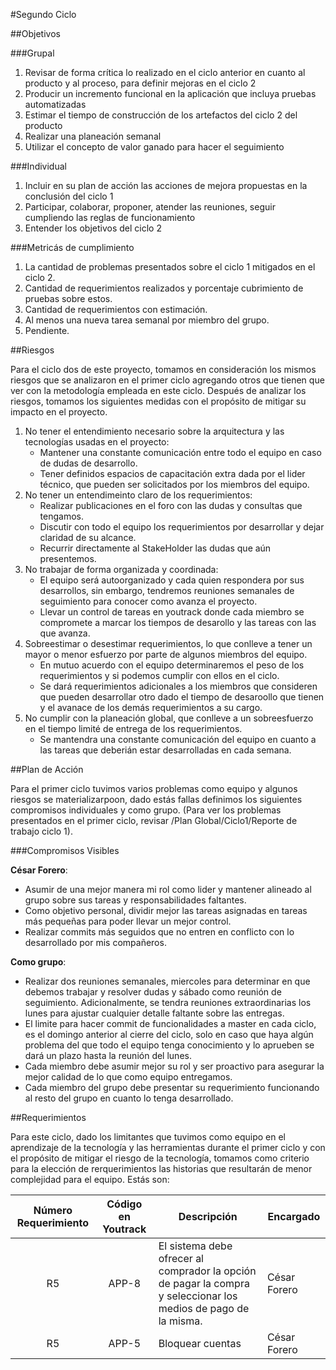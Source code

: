 #Segundo Ciclo

##Objetivos

###Grupal

1. Revisar de forma crítica lo realizado en el ciclo anterior en cuanto al producto y al proceso, para definir mejoras en el ciclo 2
2. Producir un incremento funcional en la aplicación que incluya pruebas automatizadas
3. Estimar el tiempo de construcción de los artefactos del ciclo 2 del producto
4. Realizar una planeación semanal
5. Utilizar el concepto de valor ganado para hacer el seguimiento

###Individual

1. Incluir en su plan de acción las acciones de mejora propuestas en la conclusión del ciclo 1
2. Participar, colaborar, proponer, atender las reuniones, seguir cumpliendo las reglas de funcionamiento
3. Entender los objetivos del ciclo 2

###Metricás de cumplimiento 

1. La cantidad de problemas presentados sobre el ciclo 1 mitigados en el ciclo 2. 
2. Cantidad de requerimientos realizados y porcentaje cubrimiento de pruebas sobre estos.
3. Cantidad de requerimientos con estimación.
4. Al menos una nueva tarea semanal por miembro del grupo.
5. Pendiente.

##Riesgos

Para el ciclo dos de este proyecto, tomamos en consideración los mismos riesgos que se analizaron en el primer ciclo agregando otros que tienen que ver con la metodología empleada en este ciclo. Después de analizar los riesgos, tomamos los siguientes medidas con el propósito de mitigar su impacto en el proyecto.

1. No tener el entendimiento necesario sobre la arquitectura y las tecnologías usadas en el proyecto: 
    * Mantener una constante comunicación entre todo el equipo en caso de dudas de desarrollo.
    * Tener definidos espacios de capacitación extra dada por el lider técnico, que pueden ser solicitados por los miembros del equipo.
2. No tener un entendimeinto claro de los requerimientos:
    * Realizar publicaciones en el foro con las dudas y consultas que tengamos.
    * Discutir con todo el equipo los requerimientos por desarrollar y dejar claridad de su alcance.
    * Recurrir directamente al StakeHolder las dudas que aún presentemos.
3. No trabajar de forma organizada y coordinada:
    * El equipo será autoorganizado y cada quien respondera por sus desarrollos, sin embargo, tendremos reuniones semanales de seguimiento para conocer como avanza el proyecto.
    * Llevar un control de tareas en youtrack donde cada miembro se compromete a marcar los tiempos de desarollo y las tareas con las que avanza.
4. Sobreestimar o desestimar requerimientos, lo que conlleve a tener un mayor o menor esfuerzo por parte de algunos miembros del equipo. 
    * En mutuo acuerdo con el equipo determinaremos el peso de los requerimientos y si podemos cumplir con ellos en el ciclo. 
    * Se dará requerimientos adicionales a los miembros que consideren que pueden desarrollar otro dado el tiempo de desaroollo que tienen y el avanace de los demás requerimientos a su cargo.
5. No cumplir con la planeación global, que conlleve a un sobreesfuerzo en el tiempo limité de entrega de los requerimientos.
     * Se mantendra una constante comunicación del equipo en cuanto a las tareas que deberián estar desarrolladas en cada semana.
     

##Plan de Acción

Para el primer ciclo tuvimos varios problemas como equipo y algunos riesgos se materializarpoon, dado estás fallas definimos los siguientes compromisos individuales y como grupo. (Para ver los problemas presentados en el primer ciclo, revisar /Plan Global/Ciclo1/Reporte de trabajo ciclo 1).

###Compromisos Visibles

**César Forero**: 
* Asumir de una mejor manera mi rol como lider y mantener alineado al grupo sobre sus tareas y responsabilidades faltantes.
* Como objetivo personal, dividir mejor las tareas asignadas en tareas más pequeñas para poder llevar un mejor control.
* Realizar commits más seguidos que no entren en conflicto con lo desarrollado por mis compañeros.


**Como grupo**:
* Realizar dos reuniones semanales, miercoles para determinar en que debemos trabajar y resolver dudas y sábado como reunión de seguimiento. Adicionalmente, se tendra reuniones extraordinarias los lunes para ajustar cualquier detalle faltante sobre las entregas.
* El limite para hacer commit de funcionalidades a master en cada ciclo, es el domingo anterior al cierre del ciclo, solo en caso que haya algún problema del que todo el equipo tenga conocimiento y lo aprueben se dará un plazo hasta la reunión del lunes.
* Cada miembro debe asumir mejor su rol y ser proactivo para asegurar la mejor calidad de lo que como equipo entregamos.
* Cada miembro del grupo debe presentar su requerimiento funcionando al resto del grupo en cuanto lo tenga desarrollado. 

##Requerimientos

Para este ciclo, dado los limitantes que tuvimos como equipo en el aprendizaje de la tecnología y las herramientas durante el primer ciclo y con el propósito de mitigar el riesgo de la tecnología,  tomamos como criterio para la elección de rerquerimientos las historias que resultarán de menor complejidad para el equipo. Estás son:

| Número Requerimiento | Código en Youtrack | Descripción | Encargado |
| :-----------: | :-----------: |----------- |----------- |
| R5 | APP-8 | El  sistema debe ofrecer al comprador la opción de pagar la compra y seleccionar los medios de pago de la misma. | César Forero |
| R5 | APP-5 | Bloquear cuentas | César Forero |